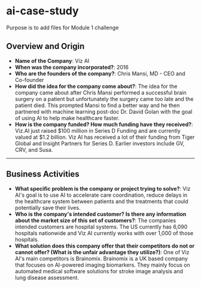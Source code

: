# ai-case-study
Purpose is to add files for Module 1 challenge

## Overview and Origin

- **Name of the Company**: Viz AI
- **When was the company incorporated?**: 2016
- **Who are the founders of the company?**: Chris Mansi, MD - CEO and Co-founder
- **How did the idea for the company come about?**: The idea for the company came about after Chris Mansi performed a successful brain surgery on a patient but unfortunately the surgery came too late and the patient died. This prompted Mansi to find a better way and he then partnered with machine learning post-doc Dr. David Golan with the goal of using AI to help make healthcare faster.
- **How is the company funded? How much funding have they received?**: Viz.AI just raised $100 million in Series D Funding and are currently valued at $1.2 billion. Viz AI has received a lot of their funding from Tiger Global and Insight Partners for Series D. Earlier investors include GV, CRV, and Susa.

---

## Business Activities 

- **What specific problem is the company or project trying to solve?**: Viz AI's goal is to use AI to accelerate care coordination, reduce delays in the healthcare system between patients and the treatments that could potentially save their lives.
- **Who is the company's intended customer? Is there any information about the market size of this set of customers?**: The companies intended customers are hospital systems. The US currently has 6,090 hospitals nationwide and Viz AI currently works with over 1,000 of those hospitals.
- **What solution does this company offer that their competitors do not or cannot offer? (What is the unfair advantage they utilize?)**: One of Viz AI's main competitors is Brainomix. Brainomix is a UK based company that focuses on AI-powered imaging biomarkers. They mainly focus on automated medical software solutions for stroke image analysis and lung disease assessment. 
